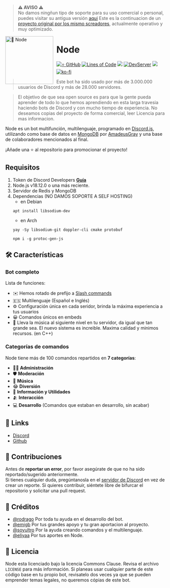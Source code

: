 > **⚠ AVISO ⚠**  
> No damos ningñun tipo de soporte para su uso comercial o personal, puedes visitar su antigua versión [aqui](https://github.com/Node-Estudios/NodeBot)
> Este es la continuacion de un [proyecto original por los mismo screadores](https://github.com/LyricalString/Node-Discord-Bot), actualmente operativo y muy optimizado.


<img width="150" height="150" align="left" style="float: left; margin: 0 10px 0 0;" alt="🤖 Node" src="https://i.goopics.net/52j27r.jpg">

# Node

[![⭐ GitHub](https://img.shields.io/github/stars/Node-Estudios/NodeBot.svg?style=social&label=Stars&style=flat)](https://github.com/Node-Estudios/NodeBot/stargazers)
[![Lines of Code](https://sonarcloud.io/api/project_badges/measure?project=LyricalString_probando&metric=ncloc)](https://sonarcloud.io/dashboard?id=LyricalString_probando)
[![](https://img.shields.io/badge/discord.js-v14.0.0--dev-blue.svg?logo=npm)](https://github.com/discordjs)
[![DevServer](https://discordapp.com/api/guilds/834440041010561074/widget.png?style=shield)](https://discord.gg/SbsFVV5dNG)
[![](https://img.shields.io/github/languages/top/Node-Estudios/NodeBot)]()
[![ko-fi](https://ko-fi.com/img/githubbutton_sm.svg)](https://ko-fi.com/J3J1N9LEG)


> Este bot ha sido usado por más de 3.000.000 usuarios de Discord y más de 28.000 servidores.

> El objetivo de que sea open source es para que la gente pueda aprender de todo lo que hemos aprendiendo en esta larga travesia haciendo bots de Discord y con mucho tiempo de experiencia. No deseamos copias del proyecto de forma comercial, leer Licencia para mas informacion. 

Node es un bot multifunción, multilenguaje, programado en [Discord.js](https://discord.js.org), utilizando como base de datos en [MongoDB](https://www.mongodb.com/es) por [AmadeusGray](https://github.com/rubenOrtz) y una base de colaboradores mencionados al final.  

¡Añade una ⭐ al repositorio para promocionar el proyecto!

## Requisitos

1. Token de Discord Developers **[Guía](https://discordjs.guide/preparations/setting-up-a-bot-application.html#creating-your-bot)**
3. Node.js v18.12.0 o una más reciente.
4. Servidor de Redis y MongoDB
5. Dependencias (NO DAMOS SOPORTE A SELF HOSTING)
    * en Debian
    ```sh-session
    apt install libsodium-dev
    ```
    * en Arch
    ```sh-session
    yay -Sy libsodium-git doppler-cli cmake protobuf
    
    npm i -g protoc-gen-js
    ```

## 🛠️ Características

### Bot completo

Lista de funciones:

-   ✉️ Hemos rotado de prefijo a [Slash commands](https://discord.com/developers/docs/interactions/application-commands)
-   🇪🇸 Multilenguaje (Español e Inglés)
-   ⚙️ Configuración única en cada seridor, brinda la máxima experiencia a tus usuarios
-   😀 Comandos únicos en embeds
-   🎵 Lleva la música al siguiente nivel en tu servidor, da igual que tan grande sea. El nuevo sistema es increible. Maxima calidad y minimos recursos. (en C++)

### Categorías de comandos

Node tiene más de 100 comandos repartidos en **7 categorías**:

-   👩‍💼 **Administración**
-   🛡 **Moderación**
-   🎵 **Música**
-   😂 **Diversión**
-   🚩 **Información y Utilidades**
-   🫂 **Interacción**
-   💻 **Desarrollo** (Comandos que estaban en desarrollo, sin acabar)

## 📎 Links

-   [Discord](https://discord.gg/xhAWYggKKh)
-   [Github](https://github.com/Node-Estudios/NodeBot)

## 🤝 Contribuciones

Antes de **reportar un error**, por favor asegúrate de que no ha sido reportado/sugerido anteriormente.  
Si tienes cualquier duda, pregúntanosla en el [servidor de Discord](https://discord.gg/xhAWYggKKh) en vez de crear un reporte.
Si quieres contribuir, siéntete libre de bifurcar el repositorio y solicitar una pull request.

## 📝 Créditos

-   [@rodrago](https://github.com/rodrago3490) Por toda tu ayuda en el desarrollo del bot.
-   [@emigb](https://github.com/EmiGb-0) Por tus grandes apoyo y tu gran aportacion al proyecto.
-   [@soyultro](https://github.com/SoyUltro) Por la ayuda creando comandos y el multilenguaje.
-   [@eliyaa](https://github.com/eliyya) Por tus aportes en Node.

## 📜 Licencia

Node esta licenciado bajo la licencia Commons Clause. Revisa el archivo `LICENSE` para más información. Si planeas usar cualquier parte de este código base en tu propio bot, revisatelo dos veces ya que se pueden emprender temas legales, no queremos cópias de este bot.
